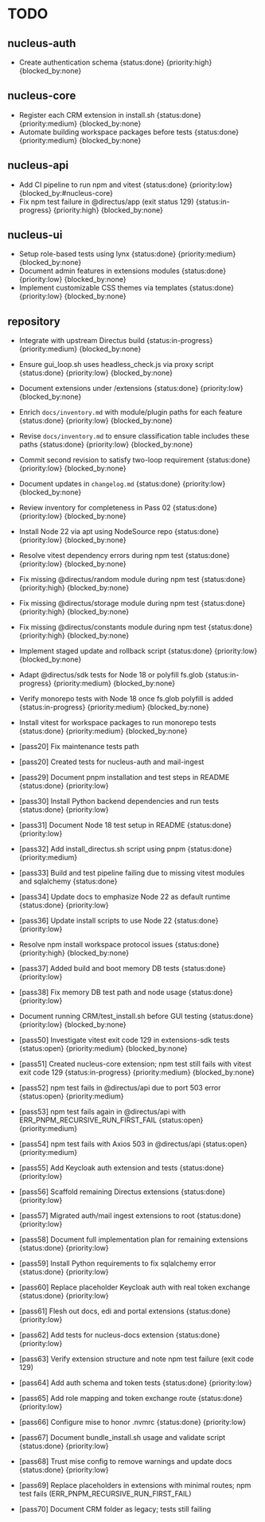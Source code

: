 # TODO

## nucleus-auth
- Create authentication schema {status:done} {priority:high} {blocked_by:none}

## nucleus-core
- Register each CRM extension in install.sh {status:done} {priority:medium} {blocked_by:none}
 - Automate building workspace packages before tests {status:done} {priority:medium} {blocked_by:none}

## nucleus-api
- Add CI pipeline to run npm and vitest {status:done} {priority:low} {blocked_by:#nucleus-core}
- Fix npm test failure in @directus/app (exit status 129) {status:in-progress} {priority:high} {blocked_by:none}

## nucleus-ui
- Setup role-based tests using lynx {status:done} {priority:medium} {blocked_by:none}
- Document admin features in extensions modules {status:done} {priority:low} {blocked_by:none}
- Implement customizable CSS themes via templates {status:done} {priority:low} {blocked_by:none}

## repository
- Integrate with upstream Directus build {status:in-progress} {priority:medium} {blocked_by:none}
 - Ensure gui_loop.sh uses headless_check.js via proxy script {status:done} {priority:low} {blocked_by:none}
- Document extensions under /extensions {status:done} {priority:low} {blocked_by:none}
- Enrich `docs/inventory.md` with module/plugin paths for each feature {status:done} {priority:low} {blocked_by:none}
- Revise `docs/inventory.md` to ensure classification table includes these paths {status:done} {priority:low} {blocked_by:none}
- Commit second revision to satisfy two-loop requirement {status:done} {priority:low} {blocked_by:none}
- Document updates in `changelog.md` {status:done} {priority:low} {blocked_by:none}
- Review inventory for completeness in Pass 02 {status:done} {priority:low} {blocked_by:none}
- Install Node 22 via apt using NodeSource repo {status:done} {priority:low} {blocked_by:none}
- Resolve vitest dependency errors during npm test {status:done} {priority:low} {blocked_by:none}
- Fix missing @directus/random module during npm test {status:done} {priority:high} {blocked_by:none}
- Fix missing @directus/storage module during npm test {status:done} {priority:high} {blocked_by:none}
- Fix missing @directus/constants module during npm test {status:done} {priority:high} {blocked_by:none}
- Implement staged update and rollback script {status:done} {priority:low} {blocked_by:none}
- Adapt @directus/sdk tests for Node 18 or polyfill fs.glob {status:in-progress} {priority:medium} {blocked_by:none}
- Verify monorepo tests with Node 18 once fs.glob polyfill is added {status:in-progress} {priority:medium} {blocked_by:none}
- Install vitest for workspace packages to run monorepo tests {status:done} {priority:medium} {blocked_by:none}
- [pass20] Fix maintenance tests path
- [pass20] Created tests for nucleus-auth and mail-ingest
- [pass29] Document pnpm installation and test steps in README {status:done} {priority:low}
- [pass30] Install Python backend dependencies and run tests {status:done} {priority:low}
- [pass31] Document Node 18 test setup in README {status:done} {priority:low}
- [pass32] Add install_directus.sh script using pnpm {status:done} {priority:medium}
- [pass33] Build and test pipeline failing due to missing vitest modules and sqlalchemy {status:done}
- [pass34] Update docs to emphasize Node 22 as default runtime {status:done} {priority:low}
- [pass36] Update install scripts to use Node 22 {status:done} {priority:low}
 - Resolve npm install workspace protocol issues {status:done} {priority:high} {blocked_by:none}
- [pass37] Added build and boot memory DB tests {status:done} {priority:low}
- [pass38] Fix memory DB test path and node usage {status:done} {priority:low}
- Document running CRM/test_install.sh before GUI testing {status:done} {priority:low} {blocked_by:none}
- [pass50] Investigate vitest exit code 129 in extensions-sdk tests {status:open} {priority:medium} {blocked_by:none}
- [pass51] Created nucleus-core extension; npm test still fails with vitest exit code 129 {status:in-progress} {priority:medium} {blocked_by:none}

- [pass52] npm test fails in @directus/api due to port 503 error {status:open} {priority:medium}

- [pass53] npm test fails again in @directus/api with ERR_PNPM_RECURSIVE_RUN_FIRST_FAIL {status:open} {priority:medium}

- [pass54] npm test fails with Axios 503 in @directus/api {status:open} {priority:medium}
- [pass55] Add Keycloak auth extension and tests {status:done} {priority:low}
- [pass56] Scaffold remaining Directus extensions {status:done} {priority:low}
- [pass57] Migrated auth/mail ingest extensions to root {status:done} {priority:low}
- [pass58] Document full implementation plan for remaining extensions {status:done} {priority:low}
- [pass59] Install Python requirements to fix sqlalchemy error {status:done} {priority:low}
- [pass60] Replace placeholder Keycloak auth with real token exchange {status:done} {priority:low}
- [pass61] Flesh out docs, edi and portal extensions {status:done} {priority:low}

- [pass62] Add tests for nucleus-docs extension {status:done} {priority:low}
- [pass63] Verify extension structure and note npm test failure (exit code 129)
- [pass64] Add auth schema and token tests {status:done} {priority:low}
- [pass65] Add role mapping and token exchange route {status:done} {priority:low}
- [pass66] Configure mise to honor .nvmrc {status:done} {priority:low}
- [pass67] Document bundle_install.sh usage and validate script {status:done} {priority:low}
- [pass68] Trust mise config to remove warnings and update docs {status:done} {priority:low}
- [pass69] Replace placeholders in extensions with minimal routes; npm test fails (ERR_PNPM_RECURSIVE_RUN_FIRST_FAIL)
- [pass70] Document CRM folder as legacy; tests still failing
